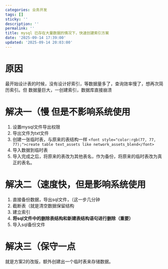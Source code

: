 ```yaml
---
categories: 业务开发
tags: []
sticky: ''
description: ''
permalink: ''
title: mysql 已存在大量数据的情况下，快速创建索引方案
date: '2025-09-14 17:39:00'
updated: '2025-09-14 20:03:00'
---
```


# 原因


最开始设计表的时候，没有设计好索引，等数据量多了，查询效率慢了，想再次简历索引。但 数据量巨大，一创建索引，数据库直接崩溃


# 解决一（慢 但是不影响系统使用

1. 设置mysql文件导出权限
2. 导出文件为txt文件
3. 创建一张临时表，与原来的表结构一样 `<font style="color:rgb(77, 77, 77);">create table text_assets like network_assets_blend</font>`
4. 导入数据到临时表
5. 导入完成之后，将原来的表改为其他表名，作为备份，将原来的临时表改为真正的表名。

# 解决二（速度快，但是影响系统使用

1. 直接备份数据，导出sql文件，（这一步几分钟
2. 截断表（就是清空数据保留结构
3. 建立索引
4. **将sql文件中的删除表结构和新建表结构语句进行删除（重要）**
5. 导入sql备份文件

# 解决三（保守一点


就是方案2的改版，额外创建出一个临时表来存储数据。

